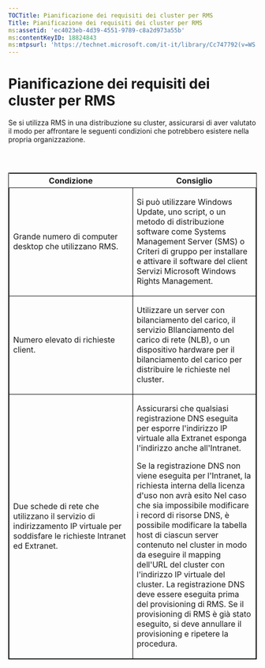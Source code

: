 ```yaml
---
TOCTitle: Pianificazione dei requisiti dei cluster per RMS
Title: Pianificazione dei requisiti dei cluster per RMS
ms:assetid: 'ec4023eb-4d39-4551-9789-c8a2d973a55b'
ms:contentKeyID: 18824843
ms:mtpsurl: 'https://technet.microsoft.com/it-it/library/Cc747792(v=WS.10)'
---
```


Pianificazione dei requisiti dei cluster per RMS
================================================

Se si utilizza RMS in una distribuzione su cluster, assicurarsi di aver valutato il modo per affrontare le seguenti condizioni che potrebbero esistere nella propria organizzazione.

###  

<p> </p>
<table style="border:1px solid black;">
<colgroup>
<col width="50%" />
<col width="50%" />
</colgroup>
<thead>
<tr class="header">
<th>Condizione</th>
<th>Consiglio</th>
</tr>
</thead>
<tbody>
<tr class="odd">
<td style="border:1px solid black;"><p>Grande numero di computer desktop che utilizzano RMS.</p></td>
<td style="border:1px solid black;"><p>Si può utilizzare Windows Update, uno script, o un metodo di distribuzione software come Systems Management Server (SMS) o Criteri di gruppo per installare e attivare il software del client Servizi Microsoft Windows Rights Management.</p></td>
</tr>  
<tr class="even">
<td style="border:1px solid black;"><p>Numero elevato di richieste client.</p></td>
<td style="border:1px solid black;"><p>Utilizzare un server con bilanciamento del carico, il servizio BIlanciamento del carico di rete (NLB), o un dispositivo hardware per il bilanciamento del carico per distribuire le richieste nel cluster.</p></td>
</tr>  
<tr class="odd">
<td style="border:1px solid black;"><p>Due schede di rete che utilizzano il servizio di indirizzamento IP virtuale per soddisfare le richieste Intranet ed Extranet.</p></td>
<td style="border:1px solid black;"><p>Assicurarsi che qualsiasi registrazione DNS eseguita per esporre l'indirizzo IP virtuale alla Extranet esponga l'indirizzo anche all'Intranet.</p>
<p>Se la registrazione DNS non viene eseguita per l'Intranet, la richiesta interna della licenza d'uso non avrà esito Nel caso che sia impossibile modificare i record di risorse DNS, è possibile modificare la tabella host di ciascun server contenuto nel cluster in modo da eseguire il mapping dell'URL del cluster con l'indirizzo IP virtuale del cluster. La registrazione DNS deve essere eseguita prima del provisioning di RMS. Se il provisioning di RMS è già stato eseguito, si deve annullare il provisioning e ripetere la procedura.</p></td>
</tr>
</tbody>
</table>
